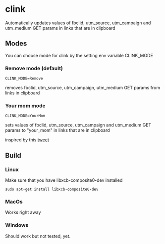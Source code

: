 # clink

Automatically updates values of fbclid, utm_source, utm_campaign and utm_medium GET params in links that are in clipboard

## Modes
You can choose mode for clink by the setting env variable CLINK_MODE

### Remove mode (default)
```
CLINK_MODE=Remove
```
removes fbclid, utm_source, utm_campaign, utm_medium GET params from links in clipboard

### Your mom mode
```
CLINK_MODE=YourMom
```
sets values of fbclid, utm_source, utm_campaign and utm_medium GET params to "your_mom" in links that are in clipboard

inspired by this [tweet](https://twitter.com/ftrain/status/1359138516681314311?s=21)


## Build

### Linux

Make sure that you have libxcb-composite0-dev installed 
```
sudo apt-get install libxcb-composite0-dev
```

### MacOs

Works right away

### Windows

Should work but not tested, yet.

